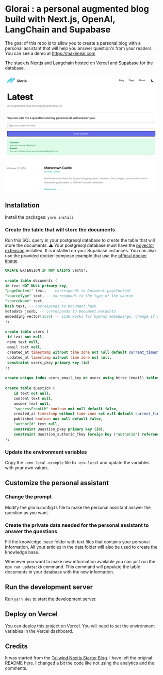 # Glorai : a personal augmented blog build with Next.js, OpenAI, LangChain and Supabase

The goal of this repo is to allow you to create a personal blog with a personal assistant that will help you
answer question's from your readers. You can see a demo at https://maximeai.com

The stack is Nextjs and Langchain hosted on Vercel and Supabase for the database.

![Homepage of the blog](./docs/homepage.png)

## Installation

Install the packages: `yarn install`

### Create the table that will store the documents

Run this SQL query in your postgresql database to create the table that will store the documents.
⚠️ Your postgresql database must have the [pgvector extension](https://github.com/pgvector/pgvector) installed.
It is installed on your Supabase instances.
You can also use the provided docker-compose example that use the [official docker image](https://hub.docker.com/r/ankane/pgvector).

```sql
CREATE EXTENSION IF NOT EXISTS vector;

create table documents (
id text NOT NULL primary key,
"pageContent" text, -- corresponds to Document.pageContent
"sourceType" text, -- corresponds to the type of the source
"sourceName" text,
hash text, -- corresponds to Document.hash
metadata jsonb, -- corresponds to Document.metadata
embedding vector(1536) -- 1536 works for OpenAI embeddings, change if needed
);

create table users (
 id text not null,
 name text null,
 email text null,
 created_at timestamp without time zone not null default current_timestamp,
 updated_at timestamp without time zone not null,
 constraint users_pkey primary key (id)
);

create unique index users_email_key on users using btree (email) tablespace pg_default;

create table question (
    id text not null,
    content text null,
    answer text null,
    "successFromLLM" boolean not null default false,
    created_at timestamp without time zone not null default current_timestamp,
    published boolean not null default false,
    "authorId" text null,
    constraint Question_pkey primary key (id),
    constraint Question_authorId_fkey foreign key ("authorId") references users (id) on update cascade on delete set null
);
```

### Update the environment variables

Copy the `.env.local.example` file to `.env.local` and update the variables with your own values.

## Customize the personal assistant

### Change the prompt
Modify the gloria.config.ts file to make the personal assistant answer the question as you want.

### Create the private data needed for the personal assistant to answer the questions

Fill the knowledge-base folder with text files that contains your personal information.
All your articles in the data folder will also be used to create the knowledge base.

Whenever you want to make new information available you can just run the `npm run update:kb` command.
This command will populate the table documents in your database with the new information.

## Run the development server

Run `yarn dev` to start the development server.

## Deploy on Vercel

You can deploy this project on Vercel. You will need to set the environment variables in the Vercel dashboard.

## Credits

It was started from the [Tailwind Nextjs Starter Blog](https://github.com/timlrx/tailwind-nextjs-starter-blog).
I have left the original README [here](docs/nextjs-starter-README.md).
I changed a bit the code like not using the analytics and the comments.
